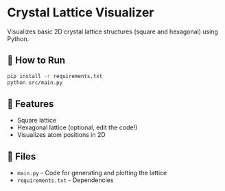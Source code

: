 # Crystal Lattice Visualizer

Visualizes basic 2D crystal lattice structures (square and hexagonal) using Python.

## 🔧 How to Run

```bash
pip install -r requirements.txt
python src/main.py
```

## 🧪 Features

- Square lattice
- Hexagonal lattice (optional, edit the code!)
- Visualizes atom positions in 2D

## 📁 Files

- `main.py` - Code for generating and plotting the lattice
- `requirements.txt` - Dependencies
